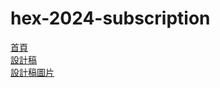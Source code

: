 # hex-2024-subscription


[首頁](https://xu3clayu83ire.github.io/hex-2024-subscription)  
[設計稿](https://www.figma.com/design/zpJK5cEuejmXdd2Dyth3PC/2024-%E5%88%87%E7%89%88%E7%9B%B4%E6%92%AD%E7%8F%AD-W6---%E5%85%A7%E5%AE%B9%E8%A8%82%E9%96%B1%E7%B6%B2%E7%AB%99?node-id=5-4&t=4o8aWxa1fpOoFu8q-0)  
[設計稿圖片](https://github.com/hexschool/2022-web-layout-training/tree/main/2024-week6)
